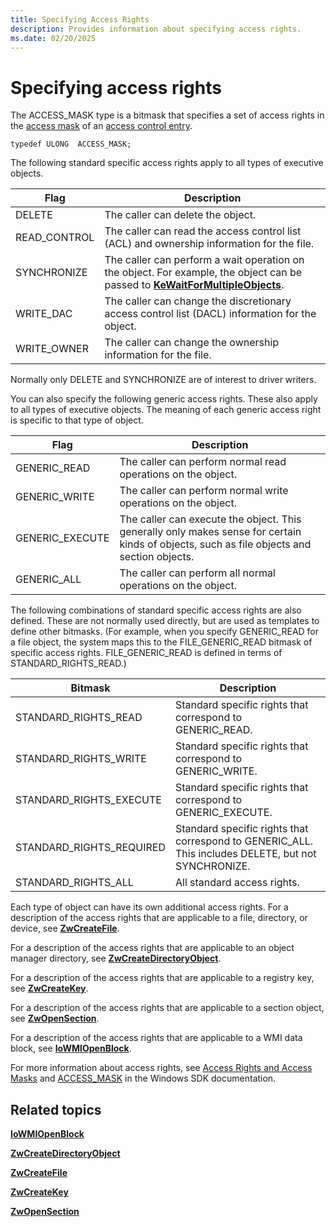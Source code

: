 ```yaml
---
title: Specifying Access Rights
description: Provides information about specifying access rights.
ms.date: 02/20/2025
---
```


# Specifying access rights

The ACCESS_MASK type is a bitmask that specifies a set of access rights in the [access mask](../ifs/access-mask.md) of an [access control entry](../ifs/access-control-entry.md).

``` syntax
typedef ULONG  ACCESS_MASK;
```

The following standard specific access rights apply to all types of executive objects.

| Flag | Description |
|--|--|
| DELETE | The caller can delete the object. |
| READ_CONTROL | The caller can read the access control list (ACL) and ownership information for the file. |
| SYNCHRONIZE | The caller can perform a wait operation on the object. For example, the object can be passed to [**KeWaitForMultipleObjects**](/windows-hardware/drivers/ddi/wdm/nf-wdm-kewaitformultipleobjects). |
| WRITE_DAC | The caller can change the discretionary access control list (DACL) information for the object. |
| WRITE_OWNER | The caller can change the ownership information for the file. |

Normally only DELETE and SYNCHRONIZE are of interest to driver writers.

You can also specify the following generic access rights. These also apply to all types of executive objects. The meaning of each generic access right is specific to that type of object.

| Flag | Description |
|--|--|
| GENERIC_READ | The caller can perform normal read operations on the object. |
| GENERIC_WRITE | The caller can perform normal write operations on the object. |
| GENERIC_EXECUTE | The caller can execute the object. This generally only makes sense for certain kinds of objects, such as file objects and section objects. |
| GENERIC_ALL | The caller can perform all normal operations on the object. |

The following combinations of standard specific access rights are also defined. These are not normally used directly, but are used as templates to define other bitmasks. (For example, when you specify GENERIC_READ for a file object, the system maps this to the FILE_GENERIC_READ bitmask of specific access rights. FILE_GENERIC_READ is defined in terms of STANDARD_RIGHTS_READ.)

| Bitmask | Description |
|--|--|
| STANDARD_RIGHTS_READ | Standard specific rights that correspond to GENERIC_READ. |
| STANDARD_RIGHTS_WRITE | Standard specific rights that correspond to GENERIC_WRITE. |
| STANDARD_RIGHTS_EXECUTE | Standard specific rights that correspond to GENERIC_EXECUTE. |
| STANDARD_RIGHTS_REQUIRED | Standard specific rights that correspond to GENERIC_ALL. This includes DELETE, but not SYNCHRONIZE. |
| STANDARD_RIGHTS_ALL | All standard access rights. |

Each type of object can have its own additional access rights. For a description of the access rights that are applicable to a file, directory, or device, see [**ZwCreateFile**](/windows-hardware/drivers/ddi/ntifs/nf-ntifs-ntcreatefile).

For a description of the access rights that are applicable to an object manager directory, see [**ZwCreateDirectoryObject**](/windows-hardware/drivers/ddi/wdm/nf-wdm-zwcreatedirectoryobject).

For a description of the access rights that are applicable to a registry key, see [**ZwCreateKey**](/windows-hardware/drivers/ddi/wdm/nf-wdm-zwcreatekey). 

For a description of the access rights that are applicable to a section object, see [**ZwOpenSection**](/windows-hardware/drivers/ddi/wdm/nf-wdm-zwopensection). 

For a description of the access rights that are applicable to a WMI data block, see [**IoWMIOpenBlock**](/windows-hardware/drivers/ddi/wdm/nf-wdm-iowmiopenblock).

For more information about access rights, see [Access Rights and Access Masks](/windows/desktop/SecAuthZ/access-rights-and-access-masks) and [ACCESS_MASK](/windows/desktop/SecAuthZ/access-mask) in the Windows SDK documentation.

## Related topics

[**IoWMIOpenBlock**](/windows-hardware/drivers/ddi/wdm/nf-wdm-iowmiopenblock)  

[**ZwCreateDirectoryObject**](/windows-hardware/drivers/ddi/wdm/nf-wdm-zwcreatedirectoryobject)  

[**ZwCreateFile**](/windows-hardware/drivers/ddi/ntifs/nf-ntifs-ntcreatefile)  

[**ZwCreateKey**](/windows-hardware/drivers/ddi/wdm/nf-wdm-zwcreatekey)  

[**ZwOpenSection**](/windows-hardware/drivers/ddi/wdm/nf-wdm-zwopensection)

